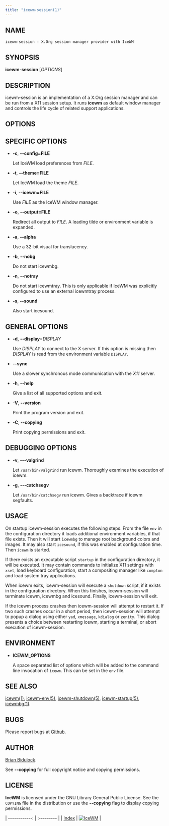 ```yaml
---
title: "icewm-session(1)"
---
```

## NAME

    icewm-session - X.Org session manager provider with IceWM

## SYNOPSIS

**icewm-session** \[_OPTIONS_\]

## DESCRIPTION

icewm-session is an implementation of a X.Org session manager and can be
run from a X11 session setup. It runs **icewm** as default window manager
and controls the life cycle of related support applications.

## OPTIONS

## SPECIFIC OPTIONS

- **-c**, **--config=FILE**

    Let IceWM load preferences from _FILE_.

- **-t**, **--theme=FILE**

    Let IceWM load the theme _FILE_.

- **-i**, **--icewm=FILE**

    Use _FILE_ as the IceWM window manager.

- **-o**, **--output=FILE**

    Redirect all output to _FILE_.
    A leading tilde or environment variable is expanded.

- **-a**, **--alpha**

    Use a 32-bit visual for translucency.

- **-b**, **--nobg**

    Do not start icewmbg.

- **-n**, **--notray**

    Do not start icewmtray.
    This is only applicable if IceWM was explicitly configured
    to use an external icewmtray process.

- **-s**, **--sound**

    Also start icesound.

## GENERAL OPTIONS

- **-d**, **--display**=_DISPLAY_

    Use _DISPLAY_ to connect to the X server.
    If this option is missing then _DISPLAY_
    is read from the environment variable `DISPLAY`.

- **--sync**

    Use a slower synchronous mode communication with the _X11_ server.

- **-h**, **--help**

    Give a list of all supported options and exit.

- **-V**, **--version**

    Print the program version and exit.

- **-C**, **--copying**

    Print copying permissions and exit.

## DEBUGGING OPTIONS

- **-v**, **---valgrind**

    Let `/usr/bin/valgrind` run icewm.
    Thoroughly examines the execution of icewm.

- **-g**, **---catchsegv**

    Let `/usr/bin/catchsegv` run icewm.
    Gives a backtrace if icewm segfaults.

## USAGE

On startup icewm-session executes the following steps.
From the file `env` in the configuration directory
it loads additional environment variables, if that file exists.
Then it will start `icewmbg` to manage root background colors and images.
It may also start `icesound`, if this was enabled at configuration time.
Then `icewm` is started.

If there exists an executable script `startup` in the configuration
directory, it will be executed. It may contain commands to initialize X11
settings with `xset`, load keyboard configuration, start a compositing
manager like `compton` and load system tray applications.

When icewm exits, icewm-session will execute a `shutdown` script,
if it exists in the configuration directory.
When this finishes, icewm-session will terminate icewm, icewmbg
and icesound. Finally, icewm-session will exit.

If the icewm process crashes then icewm-session will attempt to restart
it. If two such crashes occur in a short period, then icewm-session will
attempt to popup a dialog using either `yad`, `xmessage`, `kdialog`
or `zenity`.  This dialog presents a choice between restarting icewm,
starting a terminal, or abort execution of icewm-session.

## ENVIRONMENT

- **ICEWM\_OPTIONS**

    A space separated list of options which will be added to the command
    line invocation of `icewm`. This can be set in the `env` file.

## SEE ALSO

[icewm(1)](icewm),
[icewm-env(5)](icewm-env),
[icewm-shutdown(5)](icewm-shutdown),
[icewm-startup(5)](icewm-startup),
[icewmbg(1)](icewmbg).

## BUGS

Please report bugs at [Github](https://github.com/bbidulock/icewm/issues).

## AUTHOR

[Brian Bidulock](mailto:bidulock@openss7.org).

See **--copying** for full copyright notice and copying permissions.

## LICENSE

**IceWM** is licensed under the GNU Library General Public License.
See the `COPYING` file in the distribution or use the **--copying** flag
to display copying permissions.

| ------------: | :--------- |
| [Index](/man) | [![IceWM](/images/logom.jpg "ice-wm.org")](https://ice-wm.org "ice-wm.org") |
